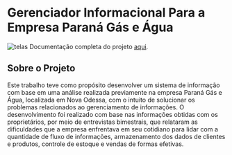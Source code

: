 # Gerenciador Informacional Para a Empresa Paraná Gás e Água
![telas](https://user-images.githubusercontent.com/81399071/124798980-64eff500-df2a-11eb-8ea1-c53b5aae6c24.png)
Documentação completa do projeto [aqui](https://drive.google.com/drive/u/0/folders/11lAApdsWBylxmZGAG5Tb1_heZZqYnmAx).


## Sobre o Projeto
Este trabalho teve como propósito desenvolver um sistema de informação com base em uma análise realizada previamente na empresa Paraná Gás e Água, localizada em Nova Odessa, com o intuito de solucionar os problemas relacionados ao gerenciamento de informações. O desenvolvimento foi realizado com base nas informações obtidas com os proprietários, por meio de entrevistas bimestrais, que relataram as dificuldades que a empresa enfrentava em seu cotidiano para lidar com a quantidade de fluxo de informações, armazenamento dos dados de clientes e produtos, controle de estoque e vendas de formas efetivas.

